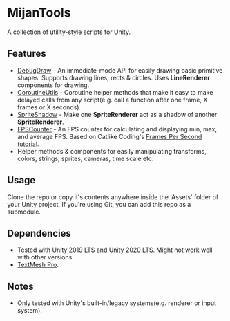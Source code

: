 # MijanTools

A collection of utility-style scripts for Unity.

## Features

- [DebugDraw](DebugDraw.cs) - An immediate-mode API for easily drawing basic primitive shapes. Supports drawing lines, rects & circles. Uses **LineRenderer** components for drawing.
- [CoroutineUtils](CoroutineUtils.cs) - Coroutine helper methods that make it easy to make delayed calls from any script(e.g. call a function after one frame, X frames or X seconds).
- [SpriteShadow](SpriteShadow.cs) - Make one **SpriteRenderer** act as a shadow of another **SpriteRenderer**.
- [FPSCounter](FPSCounter.cs) - An FPS counter for calculating and displaying min, max, and average FPS. Based on Catlike Coding's [Frames Per Second tutorial](https://catlikecoding.com/unity/tutorials/frames-per-second/).
- Helper methods & components for easily manipulating transforms, colors, strings, sprites, cameras, time scale etc.

## Usage

Clone the repo or copy it's contents anywhere inside the 'Assets' folder of your Unity project. If you're using Git, you can add this repo as a submodule. 

## Dependencies

- Tested with Unity 2019 LTS and Unity 2020 LTS. Might not work well with other versions.
- [TextMesh Pro](https://docs.unity3d.com/Manual/com.unity.textmeshpro.html).

## Notes
- Only tested with Unity's built-in/legacy systems(e.g. renderer or input system).
